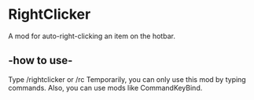 # RightClicker
A mod for auto-right-clicking an item on the hotbar.
## -how to use-
Type /rightclicker <slot> or /rc <slot>
Temporarily, you can only use this mod by typing commands.
Also, you can use mods like CommandKeyBind.
